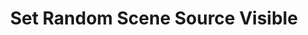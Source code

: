 ---
title: Set Random Scene Source Visible
description: Select a random source from the selected scene and make it visible, if all items are visible, it will do nothing
parameters:
  - name: ObsConnection
    type: Select
    required: true
    description: |
      Select the Connection from the drop-down
      - Any, Default, or named connections will appear here
  - name: ObsScene
    type: Select
    required: true
    description: |
      Select a Scene from the drop-down
      - Can also manually type the Scene name into the box   
variables: []
csharpMethods:
  - ObsSetRandomSceneSourceVisible
---